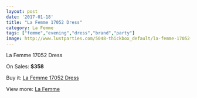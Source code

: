 ```yaml
---
layout: post
date: '2017-01-18'
title: "La Femme 17052 Dress"
category: La Femme
tags: ["femme","evening","dress","brand","party"]
image: http://www.lustparties.com/5048-thickbox_default/la-femme-17052-dress.jpg
---
```

La Femme 17052 Dress

On Sales: **$358**
<a href="https://www.lustparties.com/en/la-femme/1678-la-femme-17052-dress.html"><amp-img layout="responsive" width="600" height="600" src="//www.lustparties.com/5048-thickbox_default/la-femme-17052-dress.jpg" alt="La Femme 17052 Dress 0" /></a>
<a href="https://www.lustparties.com/en/la-femme/1678-la-femme-17052-dress.html"><amp-img layout="responsive" width="600" height="600" src="//www.lustparties.com/5049-thickbox_default/la-femme-17052-dress.jpg" alt="La Femme 17052 Dress 1" /></a>
<a href="https://www.lustparties.com/en/la-femme/1678-la-femme-17052-dress.html"><amp-img layout="responsive" width="600" height="600" src="//www.lustparties.com/5050-thickbox_default/la-femme-17052-dress.jpg" alt="La Femme 17052 Dress 2" /></a>

Buy it: [La Femme 17052 Dress](https://www.lustparties.com/en/la-femme/1678-la-femme-17052-dress.html "La Femme 17052 Dress")

View more: [La Femme](https://www.lustparties.com/en/4-la-femme "La Femme")